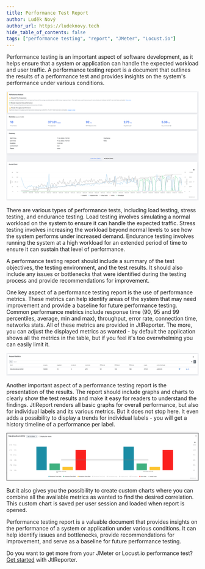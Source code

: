 ```yaml
---
title: Performance Test Report
author: Luděk Nový
author_url: https://ludeknovy.tech
hide_table_of_contents: false
tags: ["performance testing", "report", "JMeter", "Locust.io"]
---
```



Performance testing is an important aspect of software development, as it helps ensure that a system or application can handle the expected workload and user traffic.
A performance testing report is a document that outlines the results of a performance test and provides insights on the system's performance under various conditions.

![Report](./assets/report.png)

There are various types of performance tests, including load testing, stress testing, and endurance testing. Load testing involves simulating a normal workload on the system to ensure it can handle the expected traffic. Stress testing involves increasing the workload beyond normal levels to see how the system performs under increased demand. Endurance testing involves running the system at a high workload for an extended period of time to ensure it can sustain that level of performance.

A performance testing report should include a summary of the test objectives, the testing environment, and the test results. It should also include any issues or bottlenecks that were identified during the testing process and provide recommendations for improvement.

One key aspect of a performance testing report is the use of performance metrics. These metrics can help identify areas of the system that may need improvement and provide a baseline for future performance testing. Common performance metrics include response time (90, 95 and 99 percentiles, average, min and max), throughput, error rate, connection time, networks stats. All of these metrics are provided in JtlReporter. The more, you can adjust the displayed metrics as wanted - by default the application shows all the metrics in the table, but if you feel it's too overwhelming you can easily limit it.

![Request stats](./assets/request_stats_table.png)

Another important aspect of a performance testing report is the presentation of the results. The report should include graphs and charts to clearly show the test results and make it easy for readers to understand the findings. JtlReport renders all basic graphs for overall performance, but also for individual labels and its various metrics. But it does not stop here. It even adds a possibility to display a trends for individual labels - you will get a history timeline of a performance per label.

![Label trend](./assets/label_trend.png)

But it also gives you the possibility to create custom charts where you can combine all the available metrics as wanted to find the desired correlation. This custom chart is saved per user session and loaded when report is opened.

Performance testing report is a valuable document that provides insights on the performance of a system or application under various conditions. It can help identify issues and bottlenecks, provide recommendations for improvement, and serve as a baseline for future performance testing.

Do you want to get more from your JMeter or Locust.io performance test? [Get started](/docs/) with JtlReporter.

